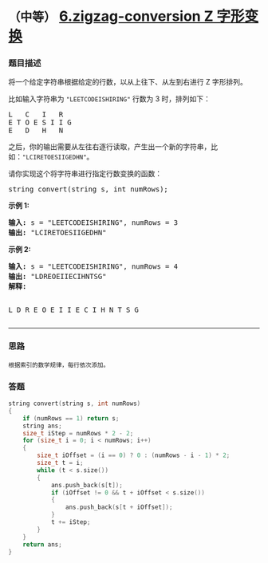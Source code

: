 # `（中等）` [6.zigzag-conversion Z 字形变换](https://leetcode-cn.com/problems/zigzag-conversion/)

### 题目描述
<p>将一个给定字符串根据给定的行数，以从上往下、从左到右进行&nbsp;Z 字形排列。</p>
<p>比如输入字符串为 <code>"LEETCODEISHIRING"</code>&nbsp;行数为 3 时，排列如下：</p>
<pre>L   C   I   R
E T O E S I I G
E   D   H   N
</pre>

<p>之后，你的输出需要从左往右逐行读取，产生出一个新的字符串，比如：<code>"LCIRETOESIIGEDHN"</code>。</p>
<p>请你实现这个将字符串进行指定行数变换的函数：</p>
<pre>string convert(string s, int numRows);</pre>
<p><strong>示例&nbsp;1:</strong></p>
<pre><strong>输入:</strong> s = "LEETCODEISHIRING", numRows = 3
<strong>输出:</strong> "LCIRETOESIIGEDHN"
</pre>

<p><strong>示例&nbsp;2:</strong></p>
<pre><strong>输入:</strong> s = "LEETCODEISHIRING", numRows =&nbsp;4
<strong>输出:</strong>&nbsp;"LDREOEIIECIHNTSG"
<strong>解释:</strong>

L     D     R
E   O E   I I
E C   I H   N
T     S     G</pre>

---
### 思路
```
根据索引的数学规律，每行依次添加。
```

### 答题
``` C++
string convert(string s, int numRows) 
{
	if (numRows == 1) return s;
	string ans;
	size_t iStep = numRows * 2 - 2;
	for (size_t i = 0; i < numRows; i++)
	{
		size_t iOffset = (i == 0) ? 0 : (numRows - i - 1) * 2;
		size_t t = i;
		while (t < s.size())
		{
			ans.push_back(s[t]);
			if (iOffset != 0 && t + iOffset < s.size())
			{
				ans.push_back(s[t + iOffset]);
			}
			t += iStep;
		}
	}
	return ans;
}
```

